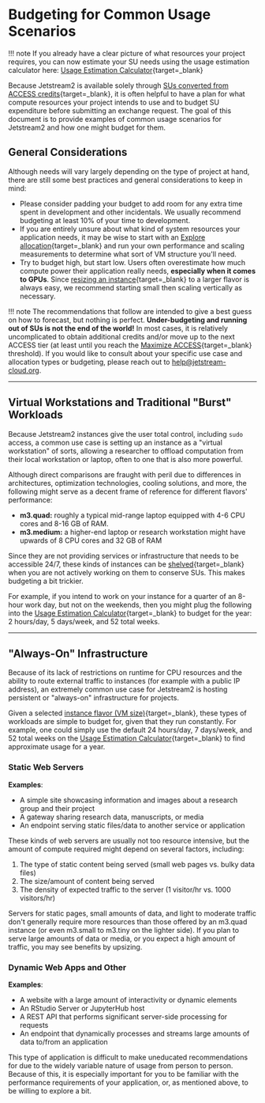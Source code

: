 # Budgeting for Common Usage Scenarios

!!! note
    If you already have a clear picture of what resources your project requires, you can now estimate your SU needs using the usage estimation calculator here: [Usage Estimation Calculator](../alloc/estimator.md){target=_blank}


Because Jetstream2 is available solely through [SUs converted from ACCESS credits](../general/access.md){target=_blank}, it is often helpful to have a plan for what compute resources your project intends to use and to budget SU expenditure before submitting an exchange request. The goal of this document is to provide examples of common usage scenarios for Jetstream2 and how one might budget for them. 

## General Considerations

Although needs will vary largely depending on the type of project at hand, there are still some best practices and general considerations to keep in mind:

- Please consider padding your budget to add room for any extra time spent in development and other incidentals. We usually recommend budgeting at least 10% of your time to development.
- If you are entirely unsure about what kind of system resources your application needs, it may be wise to start with an [Explore allocation](general-allocations.md){target=_blank} and run your own performance and scaling measurements to determine what sort of VM structure you'll need.
- Try to budget high, but start low. Users often overestimate how much compute power their application really needs, **especially when it comes to GPUs**. Since [resizing an instance](../../general/instancemgt/#resize){target=_blank} to a larger flavor is always easy, we recommend starting small then scaling vertically as necessary.

!!! note
    The recommendations that follow are intended to give a best guess on how to forecast, but nothing is perfect. **Under-budgeting and running out of SUs is not the end of the world!** In most cases, it is relatively uncomplicated to obtain additional credits and/or move up to the next ACCESS tier (at least until you reach the [Maximize ACCESS](research.md){target=_blank} threshold). If you would like to consult about your specific use case and allocation types or budgeting, please reach out to [help@jetstream-cloud.org](mailto:help@jetstream-cloud.org).

---

## Virtual Workstations and Traditional "Burst" Workloads

Because Jetstream2 instances give the user total control, including `sudo` access, a common use case is setting up an instance as a "virtual workstation" of sorts, allowing a researcher to offload computation from their local workstation or laptop, often to one that is also more powerful. 

Although direct comparisons are fraught with peril due to differences in architectures, optimization technologies, cooling solutions, and more, the following might serve as a decent frame of reference for different flavors' performance:

- **m3.quad:** roughly a typical mid-range laptop equipped with 4-6 CPU cores and 8-16 GB of RAM.
- **m3.medium:** a higher-end laptop or research workstation might have upwards of 8 CPU cores and 32 GB of RAM

Since they are not providing services or infrastructure that needs to be accessible 24/7, these kinds of instances can be [shelved](../../general/instancemgt/#shelve-and-unshelve){target=_blank} when you are not actively working on them to conserve SUs. This makes budgeting a bit trickier.

For example, if you intend to work on your instance for a quarter of an 8-hour work day, but not on the weekends, then you might plug the following into the [Usage Estimation Calculator](../alloc/estimator.md){target=_blank} to budget for the year: 2 hours/day, 5 days/week, and 52 total weeks.

---

## "Always-On" Infrastructure

Because of its lack of restrictions on runtime for CPU resources and the ability to route external traffic to instances (for example with a public IP address), an extremely common use case for Jetstream2 is hosting persistent or "always-on" infrastructure for projects.

Given a selected [instance flavor (VM size)](../general/vmsizes.md){target=_blank}, these types of workloads are simple to budget for, given that they run constantly. For example, one could simply use the default 24 hours/day, 7 days/week, and 52 total weeks on the [Usage Estimation Calculator](../alloc/estimator.md){target=_blank} to find approximate usage for a year.

### Static Web Servers

**Examples**:

- A simple site showcasing information and images about a research group and their project
- A gateway sharing research data, manuscripts, or media
- An endpoint serving static files/data to another service or application

These kinds of web servers are usually not too resource intensive, but the amount of compute required might depend on several factors, including:

1. The type of static content being served (small web pages vs. bulky data files)
2. The size/amount of content being served
3. The density of expected traffic to the server (1 visitor/hr vs. 1000 visitors/hr)

Servers for static pages, small amounts of data, and light to moderate traffic don't generally require more resources than those offered by an m3.quad instance (or even m3.small to m3.tiny on the lighter side). If you plan to serve large amounts of data or media, or you expect a high amount of traffic, you may see benefits by upsizing.

### Dynamic Web Apps and Other

**Examples**:

- A website with a large amount of interactivity or dynamic elements
- An RStudio Server or JupyterHub host
- A REST API that performs significant server-side processing for requests
- An endpoint that dynamically processes and streams large amounts of data to/from an application

This type of application is difficult to make uneducated recommendations for due to the widely variable nature of usage from person to person. Because of this, it is especially important for you to be familiar with the performance requirements of your application, or, as mentioned above, to be willing to explore a bit. 